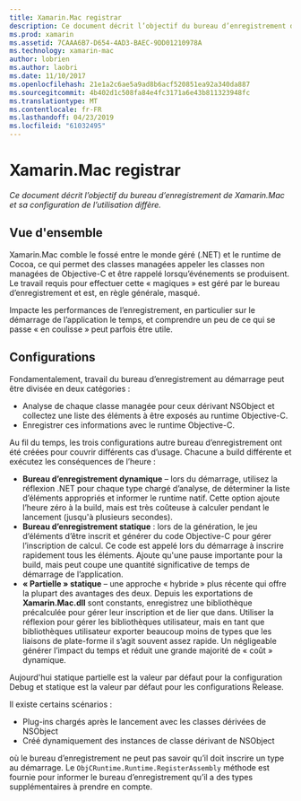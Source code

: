 ```yaml
---
title: Xamarin.Mac registrar
description: Ce document décrit l’objectif du bureau d’enregistrement de Xamarin.Mac et son statique partielle, statique et dynamique (hybride) des configurations de l’utilisation.
ms.prod: xamarin
ms.assetid: 7CAAA6B7-D654-4AD3-BAEC-9DD01210978A
ms.technology: xamarin-mac
author: lobrien
ms.author: laobri
ms.date: 11/10/2017
ms.openlocfilehash: 21e1a2c6ae5a9ad8b6acf520851ea92a340da887
ms.sourcegitcommit: 4b402d1c508fa84e4fc3171a6e43b811323948fc
ms.translationtype: MT
ms.contentlocale: fr-FR
ms.lasthandoff: 04/23/2019
ms.locfileid: "61032495"
---
```

# <a name="xamarinmac-registrar"></a>Xamarin.Mac registrar

_Ce document décrit l’objectif du bureau d’enregistrement de Xamarin.Mac et sa configuration de l’utilisation diffère._

## <a name="overview"></a>Vue d'ensemble

Xamarin.Mac comble le fossé entre le monde géré (.NET) et le runtime de Cocoa, ce qui permet des classes managées appeler les classes non managées de Objective-C et être rappelé lorsqu’événements se produisent. Le travail requis pour effectuer cette « magiques » est géré par le bureau d’enregistrement et est, en règle générale, masqué.

Impacte les performances de l’enregistrement, en particulier sur le démarrage de l’application le temps, et comprendre un peu de ce qui se passe « en coulisse » peut parfois être utile.

## <a name="configurations"></a>Configurations

Fondamentalement, travail du bureau d’enregistrement au démarrage peut être divisée en deux catégories :

- Analyse de chaque classe managée pour ceux dérivant NSObject et collectez une liste des éléments à être exposés au runtime Objective-C.
- Enregistrer ces informations avec le runtime Objective-C.

Au fil du temps, les trois configurations autre bureau d’enregistrement ont été créées pour couvrir différents cas d’usage. Chacune a build différente et exécutez les conséquences de l’heure :

- **Bureau d’enregistrement dynamique** – lors du démarrage, utilisez la réflexion .NET pour chaque type chargé d’analyse, de déterminer la liste d’éléments appropriés et informer le runtime natif. Cette option ajoute l’heure zéro à la build, mais est très coûteuse à calculer pendant le lancement (jusqu'à plusieurs secondes).
- **Bureau d’enregistrement statique** : lors de la génération, le jeu d’éléments d’être inscrit et générer du code Objective-C pour gérer l’inscription de calcul. Ce code est appelé lors du démarrage à inscrire rapidement tous les éléments. Ajoute qu'une pause importante pour la build, mais peut coupe une quantité significative de temps de démarrage de l’application.
- **« Partielle » statique** – une approche « hybride » plus récente qui offre la plupart des avantages des deux. Depuis les exportations de **Xamarin.Mac.dll** sont constants, enregistrez une bibliothèque précalculée pour gérer leur inscription et de lier que dans. Utiliser la réflexion pour gérer les bibliothèques utilisateur, mais en tant que bibliothèques utilisateur exporter beaucoup moins de types que les liaisons de plate-forme il s’agit souvent assez rapide. Un négligeable générer l’impact du temps et réduit une grande majorité de « coût » dynamique.

Aujourd'hui statique partielle est la valeur par défaut pour la configuration Debug et statique est la valeur par défaut pour les configurations Release.

Il existe certains scénarios :

- Plug-ins chargés après le lancement avec les classes dérivées de NSObject
- Créé dynamiquement des instances de classe dérivant de NSObject

où le bureau d’enregistrement ne peut pas savoir qu’il doit inscrire un type au démarrage. Le `ObjCRuntime.Runtime.RegisterAssembly` méthode est fournie pour informer le bureau d’enregistrement qu’il a des types supplémentaires à prendre en compte.
